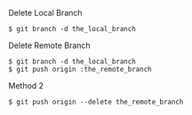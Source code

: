 Delete Local Branch
```shell
$ git branch -d the_local_branch
```
Delete Remote Branch
```shell
$ git branch -d the_local_branch
$ git push origin :the_remote_branch
```
Method 2
```shell
$ git push origin --delete the_remote_branch
```
